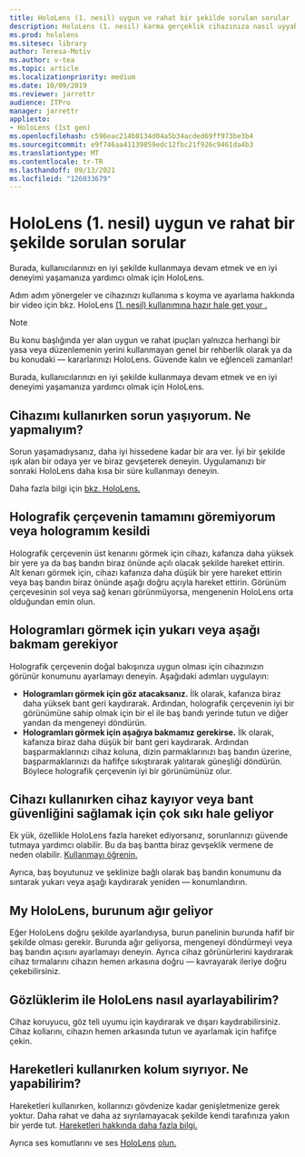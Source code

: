 ```yaml
---
title: HoloLens (1. nesil) uygun ve rahat bir şekilde sorulan sorular
description: HoloLens (1. nesil) karma gerçeklik cihazınıza nasıl uyyabilirsiniz? hakkında sık sorulan soruların yanıtlarını takip edin.
ms.prod: hololens
ms.sitesec: library
author: Teresa-Motiv
ms.author: v-tea
ms.topic: article
ms.localizationpriority: medium
ms.date: 10/09/2019
ms.reviewer: jarrettr
audience: ITPro
manager: jarrettr
appliesto:
- HoloLens (1st gen)
ms.openlocfilehash: c596eac214b0134d04a5b34acded69ff973be3b4
ms.sourcegitcommit: e9f746aa41139859edc12fbc21f926c9461da4b3
ms.translationtype: MT
ms.contentlocale: tr-TR
ms.lasthandoff: 09/13/2021
ms.locfileid: "126033679"
---
```

# <a name="hololens-1st-gen-fit-and-comfort-frequently-asked-questions"></a>HoloLens (1. nesil) uygun ve rahat bir şekilde sorulan sorular

Burada, kullanıcılarınızı en iyi şekilde kullanmaya devam etmek ve en iyi deneyimi yaşamanıza yardımcı olmak için HoloLens.

Adım adım yönergeler ve cihazınızı kullanıma s koyma ve ayarlama hakkında bir video için bkz. HoloLens [(1. nesil) kullanımına hazır hale get your .](hololens1-setup.md)

> [!NOTE]
> Bu konu başlığında yer alan uygun ve rahat ipuçları yalnızca herhangi bir yasa veya düzenlemenin yerini kullanmayan genel bir rehberlik olarak ya da bu konudaki &mdash; kararlarınızı HoloLens. Güvende kalın ve eğlenceli zamanlar!

Burada, kullanıcılarınızı en iyi şekilde kullanmaya devam etmek ve en iyi deneyimi yaşamanıza yardımcı olmak için HoloLens.

## <a name="im-experiencing-discomfort-when-i-use-my-device-what-should-i-do"></a>Cihazımı kullanırken sorun yaşıyorum. Ne yapmalıyım?

Sorun yaşamadıysanız, daha iyi hissedene kadar bir ara ver. İyi bir şekilde ışık alan bir odaya yer ve biraz gevşeterek deneyin. Uygulamanızı bir sonraki HoloLens daha kısa bir süre kullanmayı deneyin.

Daha fazla bilgi için [bkz. HoloLens.](https://go.microsoft.com/fwlink/p/?LinkId=746661)

## <a name="i-cant-see-the-whole-holographic-frame-or-my-holograms-are-cut-off"></a>Holografik çerçevenin tamamını göremiyorum veya hologramım kesildi

Holografik çerçevenin üst kenarını görmek için cihazı, kafanıza daha yüksek bir yere ya da baş bandın biraz önünde açılı olacak şekilde hareket ettirin. Alt kenarı görmek için, cihazı kafanıza daha düşük bir yere hareket ettirin veya baş bandın biraz önünde aşağı doğru açıyla hareket ettirin. Görünüm çerçevesinin sol veya sağ kenarı görünmüyorsa, mengenenin HoloLens orta olduğundan emin olun.

## <a name="i-need-to-look-up-or-down-to-see-holograms"></a>Hologramları görmek için yukarı veya aşağı bakmam gerekiyor

Holografik çerçevenin doğal bakışınıza uygun olması için cihazınızın görünür konumunu ayarlamayı deneyin. Aşağıdaki adımları uygulayın:

- **Hologramları görmek için göz atacaksanız.** İlk olarak, kafanıza biraz daha yüksek bant geri kaydırarak. Ardından, holografik çerçevenin iyi bir görünümüne sahip olmak için bir el ile baş bandı yerinde tutun ve diğer yandan da mengeneyi döndürün.
- **Hologramları görmek için aşağıya bakmamız gerekirse.** İlk olarak, kafanıza biraz daha düşük bir bant geri kaydırarak. Ardından başparmaklarınızı cihaz koluna, dizin parmaklarınızı baş bandın üzerine, başparmaklarınızı da hafifçe sıkıştırarak yalıtarak güneşliği döndürün. Böylece holografik çerçevenin iyi bir görünümünüz olur.

## <a name="the-device-slides-down-when-im-using-it-or-i-need-to-make-the-headband-too-tight-to-keep-it-secure"></a>Cihazı kullanırken cihaz kayıyor veya bant güvenliğini sağlamak için çok sıkı hale geliyor

Ek yük, özellikle HoloLens fazla hareket ediyorsanız, sorunlarınızı güvende tutmaya yardımcı olabilir. Bu da baş bantta biraz gevşeklik vermene de neden olabilir. [Kullanmayı öğrenin.](hololens1-setup.md#adjust-fit)

Ayrıca, baş boyutunuz ve şeklinize bağlı olarak baş bandın konumunu da sıntarak yukarı veya aşağı kaydırarak yeniden &mdash; konumlandırın.

## <a name="my-hololens-feels-heavy-on-my-nose"></a>My HoloLens, burunum ağır geliyor

Eğer HoloLens doğru şekilde ayarlandıysa, burun panelinin burunda hafif bir şekilde olması gerekir. Burunda ağır geliyorsa, mengeneyi döndürmeyi veya baş bandın açısını ayarlamayı deneyin. Ayrıca cihaz görünürlerini kaydırarak cihaz tırmalarını cihazın hemen arkasına doğru &mdash; kavrayarak ileriye doğru çekebilirsiniz.

## <a name="how-can-i-adjust-hololens-to-fit-with-my-glasses"></a>Gözlüklerim ile HoloLens nasıl ayarlayabilirim?

Cihaz koruyucu, göz teli uyumu için kaydırarak ve dışarı kaydırabilirsiniz. Cihaz kollarını, cihazın hemen arkasında tutun ve ayarlamak için hafifçe çekin.

## <a name="my-arm-gets-tired-when-i-use-gestures-what-can-i-do"></a>Hareketleri kullanırken kolum sıyrıyor. Ne yapabilirim?

Hareketleri kullanırken, kollarınızı gövdenize kadar genişletmenize gerek yoktur. Daha rahat ve daha az sıyrılamayacak şekilde kendi tarafınıza yakın bir yerde tut. [Hareketleri hakkında daha fazla bilgi.](hololens1-basic-usage.md#use-hololens-with-your-hands)

Ayrıca ses komutlarını ve ses [HoloLens](hololens-cortana.md) [olun.](hololens1-clicker.md)
